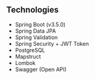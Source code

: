 
 
## Technologies 
- Spring Boot (v3.5.0)
- Spring Data JPA
- Spring Validation
- Spring Security + JWT Token
- PostgreSQL
- Mapstruct
- Lombok
- Swagger (Open API)
